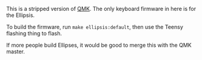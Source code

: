 This is a stripped version of [QMK](https://github.com/qmk/qmk_firmware). The only keyboard firmware in here is for the Ellipsis.

To build the firmware, run `make ellipsis:default`, then use the Teensy flashing thing to flash.

If more people build Ellipses, it would be good to merge this with the QMK master.
